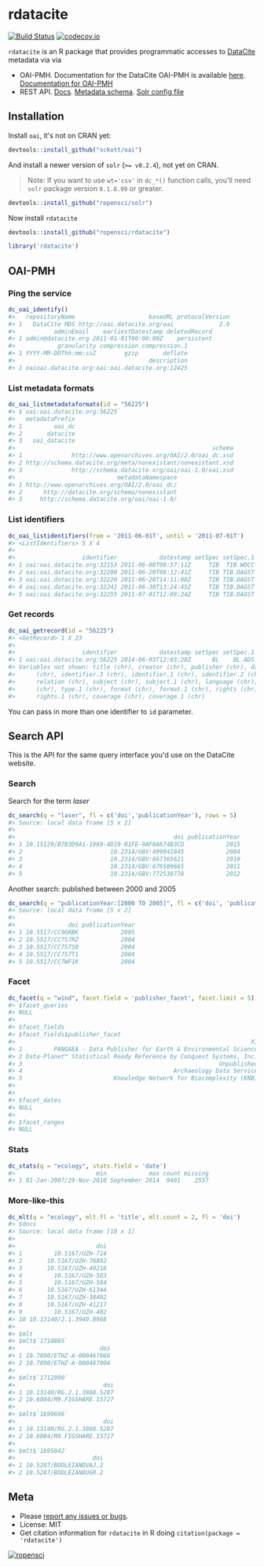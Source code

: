 rdatacite
=========



[![Build Status](https://travis-ci.org/ropensci/rdatacite.svg?branch=master)](https://travis-ci.org/ropensci/rdatacite)
[![codecov.io](https://codecov.io/github/ropensci/rdatacite/coverage.svg?branch=master)](https://codecov.io/github/ropensci/rdatacite?branch=master)

`rdatacite` is an R package that provides programmatic accesses to [DataCite](http://datacite.org/) metadata via via

* OAI-PMH. Documentation for the DataCite OAI-PMH is available [here](http://oai.datacite.org/). [Documentation for OAI-PMH](http://www.openarchives.org/OAI/openarchivesprotocol.html)
* REST API. [Docs](http://search.datacite.org/help.html). [Metadata schema](http://schema.datacite.org/). [Solr config file](https://github.com/datacite/search/blob/master/src/main/resources/solrconfig.xml)

## Installation

Install `oai`, it's not on CRAN yet:


```r
devtools::install_github("sckott/oai")
```

And install a newer version of `solr` (`>= v0.2.4`), not yet on CRAN.

> Note: If you want to use `wt='csv'` in `dc_*()` function calls, you'll need `solr` package version `0.1.8.99` or greater.


```r
devtools::install_github("ropensci/solr")
```

Now install `rdatacite`


```r
devtools::install_github("ropensci/rdatacite")
```


```r
library('rdatacite')
```

## OAI-PMH

### Ping the service


```r
dc_oai_identify()
#>   repositoryName                     baseURL protocolVersion
#> 1   DataCite MDS http://oai.datacite.org/oai             2.0
#>           adminEmail    earliestDatestamp deletedRecord
#> 1 admin@datacite.org 2011-01-01T00:00:00Z    persistent
#>            granularity compression compression.1
#> 1 YYYY-MM-DDThh:mm:ssZ        gzip       deflate
#>                                      description
#> 1 oaioai.datacite.org:oai:oai.datacite.org:12425
```

### List metadata formats


```r
dc_oai_listmetadataformats(id = "56225")
#> $`oai:oai.datacite.org:56225`
#>   metadataPrefix
#> 1         oai_dc
#> 2       datacite
#> 3   oai_datacite
#>                                                        schema
#> 1              http://www.openarchives.org/OAI/2.0/oai_dc.xsd
#> 2 http://schema.datacite.org/meta/nonexistant/nonexistant.xsd
#> 3              http://schema.datacite.org/oai/oai-1.0/oai.xsd
#>                             metadataNamespace
#> 1 http://www.openarchives.org/OAI/2.0/oai_dc/
#> 2      http://datacite.org/schema/nonexistant
#> 3     http://schema.datacite.org/oai/oai-1.0/
```

### List identifiers


```r
dc_oai_listidentifiers(from = '2011-06-01T', until = '2011-07-01T')
#> <ListIdentifiers> 5 X 4 
#> 
#>                   identifier            datestamp setSpec setSpec.1
#> 1 oai:oai.datacite.org:32153 2011-06-08T08:57:11Z     TIB  TIB.WDCC
#> 2 oai:oai.datacite.org:32200 2011-06-20T08:12:41Z     TIB TIB.DAGST
#> 3 oai:oai.datacite.org:32220 2011-06-28T14:11:08Z     TIB TIB.DAGST
#> 4 oai:oai.datacite.org:32241 2011-06-30T13:24:45Z     TIB TIB.DAGST
#> 5 oai:oai.datacite.org:32255 2011-07-01T12:09:24Z     TIB TIB.DAGST
```

### Get records


```r
dc_oai_getrecord(id = "56225")
#> <GetRecord> 1 X 23 
#> 
#>                   identifier            datestamp setSpec setSpec.1
#> 1 oai:oai.datacite.org:56225 2014-06-03T12:03:28Z      BL    BL.ADS
#> Variables not shown: title (chr), creator (chr), publisher (chr), date
#>      (chr), identifier.3 (chr), identifier.1 (chr), identifier.2 (chr),
#>      relation (chr), subject (chr), subject.1 (chr), language (chr), type
#>      (chr), type.1 (chr), format (chr), format.1 (chr), rights (chr),
#>      rights.1 (chr), coverage (chr), coverage.1 (chr)
```

You can pass in more than one identifier to `id` parameter.

## Search API

This is the API for the same query interface you'd use on the DataCite website.

### Search

Search for the term _laser_


```r
dc_search(q = "laser", fl = c('doi','publicationYear'), rows = 5)
#> Source: local data frame [5 x 2]
#> 
#>                                             doi publicationYear
#> 1 10.15129/B7B3D9A1-1960-4D19-B1FE-9AF0A674B3CD            2015
#> 2                         10.2314/GBV:499941845            2004
#> 3                         10.2314/GBV:667365621            2010
#> 4                         10.2314/GBV:676509665            2011
#> 5                         10.2314/GBV:772538778            2012
```

Another search: published between 2000 and 2005


```r
dc_search(q = "publicationYear:[2000 TO 2005]", fl = c('doi', 'publicationYear'), rows = 5)
#> Source: local data frame [5 x 2]
#> 
#>               doi publicationYear
#> 1 10.5517/CC96RBK            2005
#> 2 10.5517/CC7S7RZ            2004
#> 3 10.5517/CC7S7S0            2004
#> 4 10.5517/CC7S7T1            2004
#> 5 10.5517/CC7WF1K            2004
```

### Facet


```r
dc_facet(q = "wind", facet.field = 'publisher_facet', facet.limit = 5)
#> $facet_queries
#> NULL
#> 
#> $facet_fields
#> $facet_fields$publisher_facet
#>                                                                   X1    X2
#> 1         PANGAEA - Data Publisher for Earth & Environmental Science 30806
#> 2 Data-Planet™ Statistical Ready Reference by Conquest Systems, Inc.  1102
#> 3                                                        Unpublished   570
#> 4                                           Archaeology Data Service   233
#> 5                          Knowledge Network for Biocomplexity (KNB)   206
#> 
#> 
#> $facet_dates
#> NULL
#> 
#> $facet_ranges
#> NULL
```

### Stats



```r
dc_stats(q = "ecology", stats.field = 'date')
#>                       min            max count missing
#> 1 01-Jan-2007/29-Nov-2010 September 2014  9401    2557
```

### More-like-this


```r
dc_mlt(q = "ecology", mlt.fl = 'title', mlt.count = 2, fl = 'doi')
#> $docs
#> Source: local data frame [10 x 1]
#> 
#>                       doi
#> 1         10.5167/UZH-714
#> 2       10.5167/UZH-76892
#> 3       10.5167/UZH-49216
#> 4         10.5167/UZH-503
#> 5         10.5167/UZH-584
#> 6       10.5167/UZH-61344
#> 7       10.5167/UZH-38402
#> 8       10.5167/UZH-41217
#> 9         10.5167/UZH-402
#> 10 10.13140/2.1.3940.8968
#> 
#> $mlt
#> $mlt$`1710865`
#>                        doi
#> 1 10.7890/ETHZ-A-000467066
#> 2 10.7890/ETHZ-A-000467004
#> 
#> $mlt$`1712990`
#>                         doi
#> 1 10.13140/RG.2.1.3868.5287
#> 2 10.6084/M9.FIGSHARE.15727
#> 
#> $mlt$`1699696`
#>                         doi
#> 1 10.13140/RG.2.1.3868.5287
#> 2 10.6084/M9.FIGSHARE.15727
#> 
#> $mlt$`1695042`
#>                      doi
#> 1 10.5287/BODLEIANDVAJ.2
#> 2 10.5287/BODLEIAN8UGR.2
```


## Meta

* Please [report any issues or bugs](https://github.com/ropensci/rdatacite/issues).
* License: MIT
* Get citation information for `rdatacite` in R doing `citation(package = 'rdatacite')`

[![ropensci](http://ropensci.org/public_images/github_footer.png)](http://ropensci.org)
